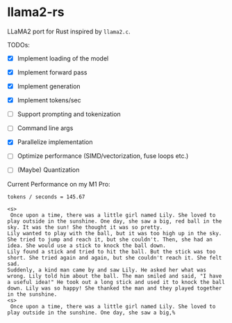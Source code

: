 # llama2-rs

LLaMA2 port for Rust inspired by `llama2.c`.

TODOs:

- [X] Implement loading of the model
- [X] Implement forward pass
- [X] Implement generation
- [X] Implement tokens/sec
- [ ] Support prompting and tokenization
- [ ] Command line args
- [X] Parallelize implementation
- [ ] Optimize performance (SIMD/vectorization, fuse loops etc.)
- [ ] (Maybe) Quantization


Current Performance on my M1 Pro:

```
tokens / seconds = 145.67

<s>
 Once upon a time, there was a little girl named Lily. She loved to play outside in the sunshine. One day, she saw a big, red ball in the sky. It was the sun! She thought it was so pretty.
Lily wanted to play with the ball, but it was too high up in the sky. She tried to jump and reach it, but she couldn't. Then, she had an idea. She would use a stick to knock the ball down.
Lily found a stick and tried to hit the ball. But the stick was too short. She tried again and again, but she couldn't reach it. She felt sad.
Suddenly, a kind man came by and saw Lily. He asked her what was wrong. Lily told him about the ball. The man smiled and said, "I have a useful idea!" He took out a long stick and used it to knock the ball down. Lily was so happy! She thanked the man and they played together in the sunshine.
<s>
 Once upon a time, there was a little girl named Lily. She loved to play outside in the sunshine. One day, she saw a big,% 
```